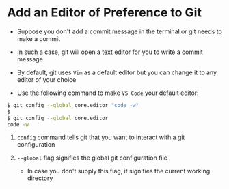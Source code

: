 # Add an Editor of Preference to Git

- Suppose you don't add a commit message in the terminal or git needs to make a
commit

- In such a case, git will open a text editor for you to write a commit message

- By default, git uses ```Vim``` as a default editor but you can change it to
any editor of your choice

- Use the following command to make ```VS Code``` your default editor:

```bash
$ git config --global core.editor "code -w"
$
$ git config --global core.editor
code -w
```

1. ```config``` command tells git that you want to interact with a git configuration

2. ```--global``` flag signifies the global git configuration file

    - In case you don't supply this flag, it signifies the current working directory
